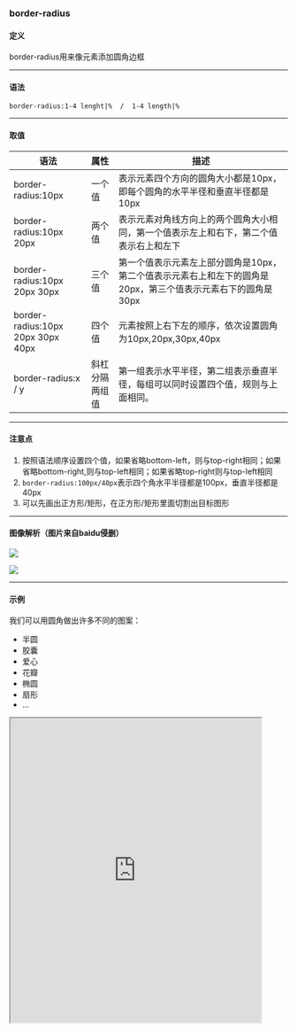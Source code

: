 ### border-radius

#### 定义
border-radius用来像元素添加圆角边框

---

#### 语法
`border-radius:1-4 lenght|%  /  1-4 length|%`

---

#### 取值
语法 | 属性 |描述 
--- |:--|---
border-radius:10px|一个值|表示元素四个方向的圆角大小都是10px，即每个圆角的水平半径和垂直半径都是10px
border-radius:10px 20px|两个值|表示元素对角线方向上的两个圆角大小相同，第一个值表示左上和右下，第二个值表示右上和左下
border-radius:10px 20px 30px |三个值|第一个值表示元素左上部分圆角是10px，第二个值表示元素右上和左下的圆角是20px，第三个值表示元素右下的圆角是30px
border-radius:10px 20px 30px 40px|四个值|元素按照上右下左的顺序，依次设置圆角为10px,20px,30px,40px
border-radius:x / y|斜杠分隔两组值|第一组表示水平半径，第二组表示垂直半径，每组可以同时设置四个值，规则与上面相同。

---

#### 注意点
1. 按照语法顺序设置四个值，如果省略bottom-left，则与top-right相同；如果省略bottom-right,则与top-left相同；如果省略top-right则与top-left相同
2. `border-radius:100px/40px`表示四个角水平半径都是100px，垂直半径都是40px
3. 可以先画出正方形/矩形，在正方形/矩形里面切割出目标图形

---

#### 图像解析（图片来自baidu侵删）
![](https://oscimg.oschina.net/oscnet/up-fc1e4f3309a209085fb90b16a96d8609db9.png)

![](https://oscimg.oschina.net/oscnet/up-0ccb6b01630184d84b0f988bf085c845f2b.png)

<!-- ![](https://oscimg.oschina.net/oscnet/up-1b88b8d4ea78a18145c68756ff84874f78b.png) -->

---

#### 示例
我们可以用圆角做出许多不同的图案：
+ 半圆
+ 胶囊
+ 爱心
+ 花瓣
+ 椭圆
+ 扇形
+ ...

<iframe width="90%" height="550" allowfullscreen="allowfullscreen" src="https://codepen.io/superwtt/embed/KKVLgyX?height=450&theme-id=default&default-tab=result"></iframe>



